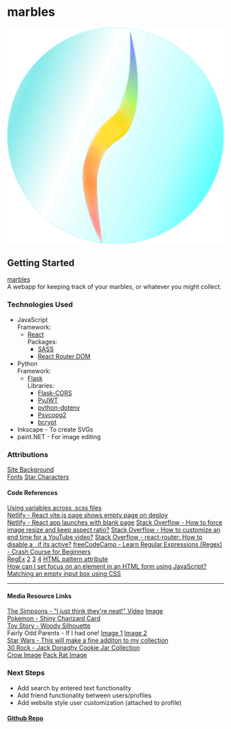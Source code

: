 # marbles  
![marbles logo](./marbles/src/assets/images/marble1.svg)  

## Getting Started  
[marbles](https://marblles.netlify.app/)  
A webapp for keeping track of your marbles, or whatever you might collect.  

### Technologies Used  
- JavaScript  
    Framework:  
    - [React](https://react.dev/)  
    Packages:
         - [SASS](https://sass-lang.com/)  
         - [React Router DOM](https://reactrouter.com/en/main)  
- Python  
    Framework:  
    - [Flask](https://flask.palletsprojects.com/en/3.0.x/)    
    Libraries:  
        - [Flask-CORS](https://github.com/corydolphin/flask-cors)  
        - [PyJWT](https://pypi.org/project/PyJWT/)  
        - [python-dotenv](https://pypi.org/project/python-dotenv/)  
        - [Psycopg2](https://www.psycopg.org/docs/index.html)  
        - [bcrypt](https://pypi.org/project/bcrypt/)  
- Inkscape - To create SVGs 
- paint.NET - For image editing 

### Attributions  
[Site Background](https://heropatterns.com/)  
[Fonts](https://fonts.google.com/)
[Star Characters](https://www.alt-codes.net/star_alt_code.php)  
[](https://answers.netlify.com/t/react-vite-js-page-shows-empty-page-on-deploy/74210)  

#### Code References  
[Using variables across .scss files](https://stackoverflow.com/a/17599322/25952288)  
[Netlify - React vite.js page shows empty page on deploy](https://answers.netlify.com/t/react-vite-js-page-shows-empty-page-on-deploy/74210)  
[Netlify - React app launches with blank page](https://answers.netlify.com/t/react-app-launches-with-blank-page/50059/2)
[Stack Overflow - How to force image resize and keep aspect ratio?](https://stackoverflow.com/a/39039206/25952288)
[Stack Overflow - How to customize an end time for a YouTube video?](https://stackoverflow.com/a/11422551/25952288)
[Stack Overflow - react-router: How to disable a <Link>, if its active?](https://stackoverflow.com/questions/35963070/react-router-how-to-disable-a-link-if-its-active)
[freeCodeCamp - Learn Regular Expressions (Regex) - Crash Course for Beginners](https://www.youtube.com/watch?v=ZfQFUJhPqMM)  
[RegEx](https://developer.mozilla.org/en-US/docs/Web/JavaScript/Reference/Regular_expressions) [2](https://www.youtube.com/watch?v=ZfQFUJhPqMM) [3](https://stackoverflow.com/questions/19605150/regex-for-password-must-contain-at-least-eight-characters-at-least-one-number-a) [4](https://www.youtube.com/watch?v=VVx8DDgAlFI) 
[HTML pattern attribute](https://developer.mozilla.org/en-US/docs/Web/HTML/Attributes/pattern)  
[How can I set focus on an element in an HTML form using JavaScript?](https://stackoverflow.com/q/17500704/25952288)  
[Matching an empty input box using CSS](https://stackoverflow.com/questions/3617020/matching-an-empty-input-box-using-css)  

___  
#### Media Resource Links  
[The Simpsons - "I just think they're neat!" Video](https://www.youtube.com/watch?v=Y0PKG5-t3zU) [Image](https://i.redd.it/pbdg4l7i1a381.png)  
[Pokemon - Shiny Charizard Card](https://www.dicebreaker.com/games/pokemon-trading-card-game/news/shiny-charizard-pokemon-card-auction-record)  
[Toy Story - Woody Silhouette](https://www.inspireuplift.com/Toy-Story-Silhouette-Svg-Toy-Story-Logo-Disney-Silhouette-/iu/2081547)  
Fairly Odd Parents - If I had one! [Image 1](https://x.com/realhartman/status/876449278784282626) [Image 2](https://vlipsy.com/vlip/fairly-odd-parents-if-i-had-one-dOMWLeiw)  
[Star Wars - This will make a fine additon to my collection](https://imgflip.com/memetemplate/201271129/This-will-make-a-fine-addition-to-my-collection)  
[30 Rock - Jack Donaghy Cookie Jar Collection](https://www.youtube.com/watch?v=PnZb1G7-rjE)  
[Crow Image](https://listverse.com/2019/02/08/top-10-unusual-things-crows-can-do/)
[Pack Rat Image](http://s437713483.onlinehome.us/the-original-pack-rat)

### Next Steps  
- Add search by entered text functionality  
- Add friend functionality between users/profiles  
- Add website style user customization  (attached to profile)  

#### [Github Repo](https://github.com/DogsGoWoof/marbles-frontend/)